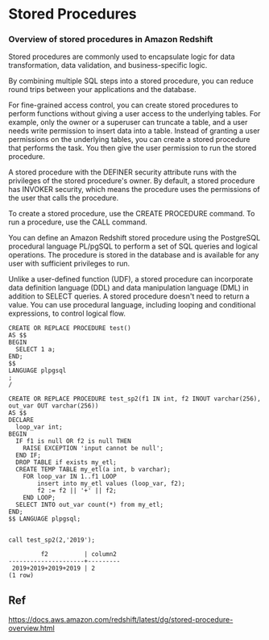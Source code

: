 # Stored Procedures

### Overview of stored procedures in Amazon Redshift

Stored procedures are commonly used to encapsulate logic for data transformation, data validation, and business-specific logic.

By combining multiple SQL steps into a stored procedure, you can reduce round trips between your applications and the database.

For fine-grained access control, you can create stored procedures to perform functions without giving a user access to the underlying tables. For example, only the owner or a superuser can truncate a table, and a user needs write permission to insert data into a table. Instead of granting a user permissions on the underlying tables, you can create a stored procedure that performs the task. You then give the user permission to run the stored procedure.

A stored procedure with the DEFINER security attribute runs with the privileges of the stored procedure's owner. By default, a stored procedure has INVOKER security, which means the procedure uses the permissions of the user that calls the procedure.

To create a stored procedure, use the CREATE PROCEDURE command. To run a procedure, use the CALL command.


You can define an Amazon Redshift stored procedure using the PostgreSQL procedural language PL/pgSQL to perform a set of SQL queries and logical operations. The procedure is stored in the database and is available for any user with sufficient privileges to run.

Unlike a user-defined function (UDF), a stored procedure can incorporate data definition language (DDL) and data manipulation language (DML) in addition to SELECT queries. A stored procedure doesn't need to return a value. You can use procedural language, including looping and conditional expressions, to control logical flow.



```
CREATE OR REPLACE PROCEDURE test()
AS $$
BEGIN
  SELECT 1 a;
END;
$$
LANGUAGE plpgsql
;
/
```

```
CREATE OR REPLACE PROCEDURE test_sp2(f1 IN int, f2 INOUT varchar(256), out_var OUT varchar(256))
AS $$
DECLARE
  loop_var int;
BEGIN
  IF f1 is null OR f2 is null THEN
    RAISE EXCEPTION 'input cannot be null';
  END IF;
  DROP TABLE if exists my_etl;
  CREATE TEMP TABLE my_etl(a int, b varchar);
    FOR loop_var IN 1..f1 LOOP
        insert into my_etl values (loop_var, f2);
        f2 := f2 || '+' || f2;
    END LOOP;
  SELECT INTO out_var count(*) from my_etl;
END;
$$ LANGUAGE plpgsql;


call test_sp2(2,'2019');

         f2          | column2
---------------------+---------
 2019+2019+2019+2019 | 2
(1 row)
```

## Ref

https://docs.aws.amazon.com/redshift/latest/dg/stored-procedure-overview.html
